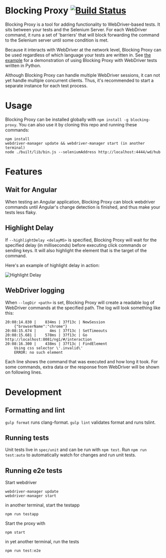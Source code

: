 # Blocking Proxy [![Build Status](https://circleci.com/gh/angular/blocking-proxy.svg?style=shield)](https://circleci.com/gh/angular/blocking-proxy)

Blocking Proxy is a tool for adding functionality to WebDriver-based
tests.  It sits between your tests and the Selenium Server. For each 
WebDriver command, it runs a set of 'barriers' that will block 
forwarding the command to the Selenium server until some condition
is met.

Because it interacts with WebDriver at the network level, Blocking Proxy can be
used regardless of which language your tests are written in. See [the example](https://github.com/angular/blocking-proxy/blob/master/examples/README.md) 
for a demonstration of using Blocking Proxy with WebDriver tests written in Python.

Although Blocking Proxy can handle multiple WebDriver sessions, it can not yet handle
multiple concurrent clients. Thus, it's recommended to start a separate instance
for each test process.

# Usage

Blocking Proxy can be installed globally with `npm install -g blocking-proxy`.
You can also use it by cloning this repo and running these commands:

```
npm install
webdriver-manager update && webdriver-manager start (in another terminal)
node ./built/lib/bin.js --seleniumAddress http://localhost:4444/wd/hub
```

# Features

## Wait for Angular

When testing an Angular application, Blocking Proxy can block webdriver commands
until Angular's change detection is finished, and thus make your tests less flaky.

## Highlight Delay

If `--highlightDelay <delayMS>` is specified, Blocking Proxy will wait for 
the specified delay (in milliseconds) before executing click commands or sending 
keys. It will also highlight the element that is the target of the command.

Here's an example of highlight delay in action:

![Highlight Delay](http://i.giphy.com/jg7B2HHPIkwak.gif)

## WebDriver logging

When `--logDir <path>` is set, Blocking Proxy will create a readable log of 
WebDriver commands at the specified path. The log will look something like this:

```
20:08:14.830 |    834ms | 37f13c | NewSession
    {"browserName":"chrome"}
20:08:15.674 |      4ms | 37f13c | SetTimeouts
20:08:15.681 |    578ms | 37f13c | Go http://localhost:8081/ng1/#/interaction
20:08:16.300 |    438ms | 37f13c | FindElement
    Using css selector \'.invalid\'
    ERROR: no such element
```
Each line shows the command that was executed and how long it took. For some
commands, extra data or the response from WebDriver will be shown on following
lines.

# Development

## Formatting and lint

`gulp format` runs clang-format. `gulp lint` validates format and runs tslint.

## Running tests 

Unit tests live in `spec/unit` and can be run with `npm test`. Run `npm run test:auto` to automatically watch for changes and run unit tests.

## Running e2e tests

Start webdriver

    webdriver-manager update
    webdriver-manager start

in another terminal, start the testapp

    npm run testapp 

Start the proxy with 
  
    npm start

in yet another terminal, run the tests

    npm run test:e2e
